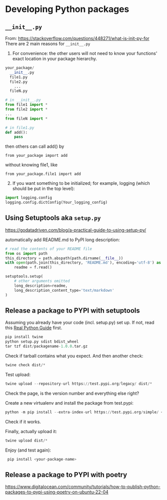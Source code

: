 # Developing Python packages

## `__init__.py`
From: https://stackoverflow.com/questions/448271/what-is-init-py-for
There are 2 main reasons for `__init__.py`

1) For convenience: the other users will not need to know your functions' exact location in your package hierarchy.
  ```python
  your_package/
    __init__.py
    file1.py
    file2.py
      ...
    fileN.py
  ```

  ```python
  # in __init__.py
  from file1 import *
  from file2 import *
  ...
  from fileN import *
  ```
  ```python
  # in file1.py
  def add():
      pass
  ```

  then others can call add() by

  `from your_package import add`

  without knowing file1, like

  `from your_package.file1 import add`

2) If you want something to be initialized; for example, logging (which should be put in the top level):
  ```python
  import logging.config
  logging.config.dictConfig(Your_logging_config)
  ```
  
## Using Setuptools aka `setup.py`
https://godatadriven.com/blog/a-practical-guide-to-using-setup-py/

automatically add README.md to PyPI long description:
```python
# read the contents of your README file
from os import path
this_directory = path.abspath(path.dirname(__file__))
with open(path.join(this_directory, 'README.md'), encoding='utf-8') as f:
    readme = f.read()

setuptools.setup(
    # other arguments omitted
    long_description=readme,
    long_description_content_type='text/markdown'
)
```
  
## Release a package to PYPI with setuptools
Assuming you already have your code (incl. setup.py) set up. If not, read this [Real Python Guide](https://realpython.com/pypi-publish-python-package/) first.

```python
pip install twine
python setup.py sdist bdist_wheel
tar tzf dist/packagename-1.0.0.tar.gz
```
Check if tarball contains what you expect.
And then another check:
```python
twine check dist/*
```
Test upload:
```python
twine upload --repository-url https://test.pypi.org/legacy/ dist/*
```
Check the page, is the version number and everything else right?

Create a new virtualenv and install the package from test.pypi:
```python
python -m pip install --extra-index-url https://test.pypi.org/simple/ <packagename>
```
Check if it works.

Finally, actually upload it:
```python
twine upload dist/*
```
Enjoy (and test again): 

```python
 pip install <your-package-name>
```

## Release a package to PYPI with poetry
https://www.digitalocean.com/community/tutorials/how-to-publish-python-packages-to-pypi-using-poetry-on-ubuntu-22-04

